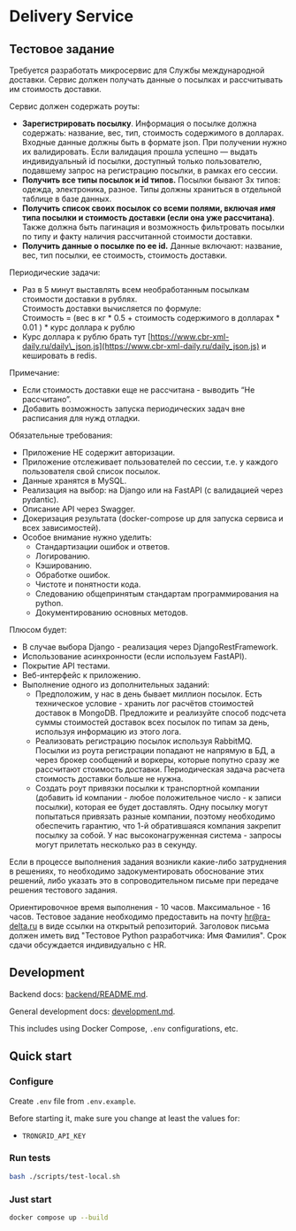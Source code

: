 # Delivery Service

## Тестовое задание
Требуется разработать микросервис для Службы международной доставки. Сервис должен получать данные о посылках и рассчитывать им стоимость доставки.

Сервис должен содержать роуты:

* **Зарегистрировать посылку**. Информация о посылке должна содержать: название, вес, тип, стоимость содержимого в долларах.  Входные данные должны быть в формате json. При получении нужно их валидировать. Если валидация прошла успешно — выдать индивидуальный id посылки, доступный только пользователю, подавшему запрос на регистрацию посылки, в рамках его сессии.  
* **Получить все типы посылок и id типов.** Посылки бывают 3х типов: одежда, электроника, разное. Типы должны храниться в отдельной таблице в базе данных.  
* **Получить список своих посылок со всеми полями, включая *имя* типа посылки и стоимость доставки (если она уже рассчитана)**. Также должна быть пагинация и возможность фильтровать посылки по типу и факту наличия рассчитанной стоимости доставки.   
* **Получить данные о посылке по ее id.** Данные включают: название, вес, тип посылки, ее стоимость, стоимость доставки.

Периодические задачи:

* Раз в 5 минут выставлять всем необработанным посылкам стоимости доставки в рублях.  
  Стоимость доставки вычисляется по формуле:  
  	 Стоимость \= (вес в кг \* 0.5 \+ стоимость содержимого в долларах \* 0.01 ) \* курс доллара к рублю  
* Курс доллара к рублю брать тут [https://www.cbr-xml-daily.ru/daily\_json.js](https://www.cbr-xml-daily.ru/daily_json.js) и кешировать в redis.

Примечание: 

* Если стоимость доставки еще не рассчитана \- выводить “Не рассчитано”.  
* Добавить возможность запуска периодических задач вне расписания для нужд отладки.

Обязательные требования:

* Приложение НЕ содержит авторизации.  
* Приложение отслеживает пользователей по сессии, т.е. у каждого пользователя свой список посылок.  
* Данные хранятся в MySQL.  
* Реализация на выбор: на Django или на FastAPI (с валидацией через pydantic).  
* Описание API через Swagger.  
* Докеризация результата (docker-compose up для запуска сервиса и всех зависимостей).  
* Особое внимание нужно уделить:  
  * Стандартизации ошибок и ответов.  
  * Логированию.  
  * Кэшированию.  
  * Обработке ошибок.  
  * Чистоте и понятности кода.  
  * Следованию общепринятым стандартам программирования на python.  
  * Документированию основных методов.

Плюсом будет:

* В случае выбора Django \- реализация через DjangoRestFramework.   
* Использование асинхронности (если используем FastAPI).  
* Покрытие API тестами.  
* Веб-интерфейс к приложению.  
* Выполнение одного из дополнительных заданий:  
  * Предположим, у нас в день бывает миллион посылок. Есть техническое условие \- хранить лог расчётов стоимостей доставок в MongoDB. Предложите и реализуйте способ подсчета суммы стоимостей доставок всех посылок по типам за день, используя информацию из этого лога.  
  * Реализовать регистрацию посылок используя RabbitMQ. Посылки из роута регистрации попадают не напрямую в БД, а через брокер сообщений и воркеры, которые попутно сразу же рассчитают стоимость доставки. Периодическая задача расчета стоимость доставки больше не нужна.  
  * Создать роут привязки посылки к транспортной компании (добавить id компании \- любое положительное число \- к записи посылки), которая ее будет доставлять. Одну посылку могут попытаться привязать разные компании, поэтому необходимо обеспечить гарантию, что 1-й обратившаяся компания закрепит посылку за собой. У нас высоконагруженная система \- запросы могут прилетать несколько раз в секунду.

Если в процессе выполнения задания возникли какие-либо затруднения в решениях, то необходимо задокументировать обоснование этих решений, либо указать это в сопроводительном письме при передаче решения тестового задания.

Ориентировочное время выполнения \- 10 часов. Максимальное \- 16 часов. Тестовое задание необходимо предоставить на почту hr@ra-delta.ru в виде ссылки на открытый репозиторий. Заголовок письма должен иметь вид "Тестовое Python разработчика: Имя Фамилия". Срок сдачи обсуждается индивидуально с HR.


## Development

Backend docs: [backend/README.md](./backend/README.md).


General development docs: [development.md](./development.md).

This includes using Docker Compose, `.env` configurations, etc.

## Quick start

### Configure

Create `.env` file from  `.env.example`.

Before starting it, make sure you change at least the values for:

- `TRONGRID_API_KEY`

### Run tests
```bash
bash ./scripts/test-local.sh

```

### Just start

```bash
docker compose up --build

```
